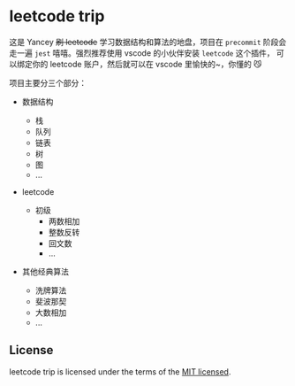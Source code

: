 # leetcode trip

这是 Yancey ~~刷 leetcode~~ 学习数据结构和算法的地盘，项目在 `precommit` 阶段会走一遍 `jest` 嘻嘻。强烈推荐使用 vscode 的小伙伴安装 `leetcode` 这个插件，
可以绑定你的 leetcode 账户，然后就可以在 vscode 里愉快的~，你懂的 😼

项目主要分三个部分：

- 数据结构

  - 栈
  - 队列
  - 链表
  - 树
  - 图
  - ...

- leetcode

  - 初级
    - 两数相加
    - 整数反转
    - 回文数
    - ...

- 其他经典算法

  - 洗牌算法
  - 斐波那契
  - 大数相加
  - ...

## License

leetcode trip is licensed under the terms of the [MIT licensed](https://opensource.org/licenses/MIT).
